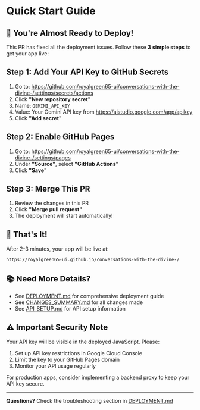 # Quick Start Guide

## 🚀 You're Almost Ready to Deploy!

This PR has fixed all the deployment issues. Follow these **3 simple steps** to get your app live:

## Step 1: Add Your API Key to GitHub Secrets

1. Go to: https://github.com/royalgreen65-ui/conversations-with-the-divine-/settings/secrets/actions
2. Click **"New repository secret"**
3. Name: `GEMINI_API_KEY`
4. Value: Your Gemini API key from https://aistudio.google.com/app/apikey
5. Click **"Add secret"**

## Step 2: Enable GitHub Pages

1. Go to: https://github.com/royalgreen65-ui/conversations-with-the-divine-/settings/pages
2. Under **"Source"**, select **"GitHub Actions"**
3. Click **"Save"**

## Step 3: Merge This PR

1. Review the changes in this PR
2. Click **"Merge pull request"**
3. The deployment will start automatically!

## 🎉 That's It!

After 2-3 minutes, your app will be live at:
```
https://royalgreen65-ui.github.io/conversations-with-the-divine-/
```

## 📚 Need More Details?

- See [DEPLOYMENT.md](DEPLOYMENT.md) for comprehensive deployment guide
- See [CHANGES_SUMMARY.md](CHANGES_SUMMARY.md) for all changes made
- See [API_SETUP.md](API_SETUP.md) for API setup information

## ⚠️ Important Security Note

Your API key will be visible in the deployed JavaScript. Please:
1. Set up API key restrictions in Google Cloud Console
2. Limit the key to your GitHub Pages domain
3. Monitor your API usage regularly

For production apps, consider implementing a backend proxy to keep your API key secure.

---

**Questions?** Check the troubleshooting section in [DEPLOYMENT.md](DEPLOYMENT.md)
